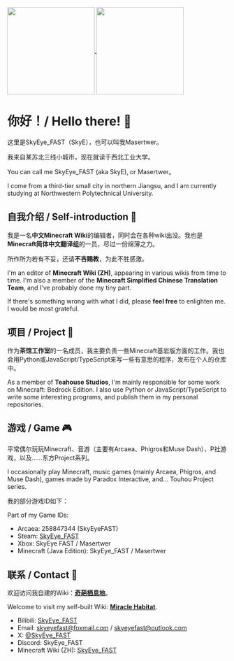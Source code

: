 <a href="https://github.com/anuraghazra/github-readme-stats">
  <img height=200 align="center" src="https://github-readme-stats.vercel.app/api?username=SkyEye-FAST&show_icons=true&theme=onedark" />
</a>
<a href="https://github.com/anuraghazra/github-readme-stats">
  <img height=200 align="center" src="https://github-readme-stats.vercel.app/api/top-langs?username=SkyEye-FAST&layout=compact&card_width=320" />
</a>

# 你好！/ Hello there! 👋

这里是SkyEye_FAST（SkyE），也可以叫我Masertwer。

我来自某苏北三线小城市，现在就读于西北工业大学。

You can call me SkyEye_FAST (aka SkyE), or Masertwer。

I come from a third-tier small city in northern Jiangsu, and I am currently studying at Northwestern Polytechnical University.

## 自我介绍 / Self-introduction 🌱

我是一名**中文Minecraft Wiki**的编辑者，同时会在各种wiki出没。我也是**Minecraft简体中文翻译组**的一员，尽过一份绵薄之力。

所作所为若有不妥，还请**不吝赐教**，为此不胜感激。

I'm an editor of **Minecraft Wiki (ZH)**, appearing in various wikis from time to time. I'm also a member of the **Minecraft Simplified Chinese Translation Team**, and I've probably done my tiny part. 

If there's something wrong with what I did, please **feel free** to enlighten me. I would be most grateful.

## 项目 / Project 🔭

作为**茶馆工作室**的一名成员，我主要负责一些Minecraft基岩版方面的工作。我也会用Python或JavaScript/TypeScript来写一些有意思的程序，发布在个人的仓库中。

As a member of **Teahouse Studios**, I'm mainly responsible for some work on Minecraft: Bedrock Edition. I also use Python or JavaScript/TypeScript to write some interesting programs, and publish them in my personal repositories.

## 游戏 / Game 🎮

平常偶尔玩玩Minecraft、音游（主要有Arcaea、Phigros和Muse Dash）、P社游戏，以及……东方Project系列。

I occasionally play Minecraft, music games (mainly Arcaea, Phigros, and Muse Dash), games made by Paradox Interactive, and... Touhou Project series.

我的部分游戏ID如下：

Part of my Game IDs:
- Arcaea: 258847344 (SkyEyeFAST)
- Steam: [SkyEye_FAST](https://steamcommunity.com/id/SkyEye_FAST/)
- Xbox: SkyEye FAST / Masertwer
- Minecraft (Java Edition): SkyEye_FAST / Masertwer

## 联系 / Contact 💬

欢迎访问我自建的Wiki：[**奇葩栖息地**](https://mh.wdf.ink)。

Welcome to visit my self-built Wiki: [**Miracle Habitat**](https://mh.wdf.ink/).

- Bilibili: [SkyEye_FAST](https://space.bilibili.com/404660313)
- Email: [skyeyefast@foxmail.com](mailto:skyeyefast@foxmail.com) / [skyeyefast@outlook.com](mailto:skyeyefast@outlook.com)
- X: [@SkyEye_FAST](https://x.com/SkyEye_FAST)
- Discord: SkyEye_FAST
- Minecraft Wiki (ZH): [SkyEye_FAST](https://zh.minecraft.wiki/w/User:SkyEye_FAST)
